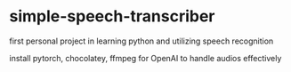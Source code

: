 # simple-speech-transcriber
first personal project in learning python and utilizing speech recognition

install pytorch, chocolatey, ffmpeg for OpenAI to handle audios effectively
